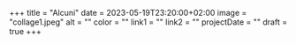 +++
title = "Alcuni"
date = 2023-05-19T23:20:00+02:00
image = "collage1.jpeg"
alt = ""
color = ""
link1 = ""
link2 = ""
projectDate = ""
draft = true
+++
